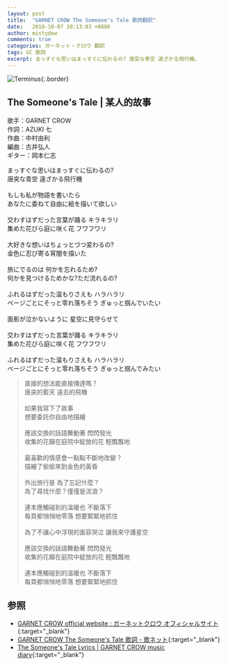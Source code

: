 ```yaml
---
layout: post
title:  "GARNET CROW The Someone's Tale 歌詞翻訳"
date:   2018-10-07 20:13:03 +0800
author: mistydew
comments: true
categories: ガーネット・クロウ 翻訳
tags: GC 歌詞
excerpt: まっすぐな思いはまっすぐに伝わるの? 唐突な青空 遠ざかる飛行機。
---
```

![Terminus](https://raw.githubusercontent.com/mistydew/gc2/master/cover/album/AL10_Terminus.jpg){:.border}

## The Someone's Tale | 某人的故事

歌手：GARNET CROW<br>
作詞：AZUKI 七<br>
作曲：中村由利<br>
編曲：古井弘人<br>
ギター：岡本仁志

<div class="lyric-original">
<p>
まっすぐな思いはまっすぐに伝わるの?<br>
唐突な青空 遠ざかる飛行機<br>
<br>
もしも私が物語を書いたら<br>
あなたに委ねて自由に絵を描いて欲しい<br>
<br>
交わすはずだった言葉が踊る キラキラリ<br>
集めた花びら庭に咲く花 フワフワリ<br>
<br>
大好きな想いはちょっとづつ変わるの?<br>
金色に忍び寄る宵闇を描いた<br>
<br>
旅にでるのは 何かを忘れるため?<br>
何かを見つけるためかな?ただ流れるの?<br>
<br>
ふれるはずだった温もりさえも ハラハラリ<br>
ページごとにそっと零れ落ちそう ぎゅっと掴んでいたい<br>
<br>
面影が泣かないように 星空に見守らせて<br>
<br>
交わすはずだった言葉が踊る キラキラリ<br>
集めた花びら庭に咲く花 フワフワリ<br>
<br>
ふれるはずだった温もりさえも ハラハラリ<br>
ページごとにそっと零れ落ちそう ぎゅっと掴んでみたい
</p>
</div>

<div class="lyric-translation">
<blockquote>
直接的想法能直接傳達嗎？<br>
唐突的藍天 遠去的飛機<br>
<br>
如果我寫下了故事<br>
想要委託你自由地描繪<br>
<br>
應該交換的話語舞動著 閃閃發光<br>
收集的花瓣在庭院中綻放的花 輕飄飄地<br>
<br>
最喜歡的情感會一點點不斷地改變？<br>
描繪了偷偷來到金色的黃昏<br>
<br>
外出旅行是 為了忘記什麼？<br>
為了尋找什麼？僅僅是流浪？<br>
<br>
連本應觸碰到的溫暖也 不斷落下<br>
每頁都悄悄地零落 想要緊緊地抓住<br>
<br>
為了不讓心中浮現的面容哭泣 讓我來守護星空<br>
<br>
應該交換的話語舞動著 閃閃發光<br>
收集的花瓣在庭院中綻放的花 輕飄飄地<br>
<br>
連本應觸碰到的溫暖也 不斷落下<br>
每頁都悄悄地零落 想要緊緊地抓住
</blockquote>
</div>

## 参照

* [GARNET CROW official website : ガーネットクロウ オフィシャルサイト](http://www.garnetcrow.com){:target="_blank"}
* [GARNET CROW The Someone's Tale 歌詞 - 歌ネット](https://www.uta-net.com/song/143806){:target="_blank"}
* [The Someone's Tale Lyrics \| GARNET CROW music diary](https://mistydew.github.io/gc/lyrics/original/The%20Someone's%20Tale.html){:target="_blank"}
